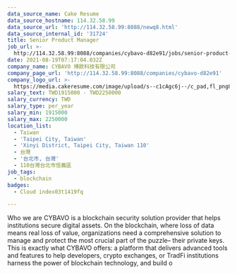 ```yaml
---
data_source_name: Cake Resume
data_source_hostname: 114.32.58.99
data_source_url: 'http://114.32.58.99:8088/newq8.html'
data_source_internal_id: '31724'
title: Senior Product Manager
job_url: >-
  http://114.32.58.99:8088/companies/cybavo-d82e91/jobs/senior-product-manager-ddfd2f
date: 2021-08-19T07:17:04.032Z
company_name: CYBAVO 博歐科技有限公司
company_page_url: 'http://114.32.58.99:8088/companies/cybavo-d82e91'
company_logo_url: >-
  https://media.cakeresume.com/image/upload/s--c1cAgc6j--/c_pad,fl_png8,h_200,w_200/v1640145205/kbe3vxfxlt7nzzncem70.png
salary_text: TWD1915000 - TWD2250000
salary_currency: TWD
salary_type: per_year
salary_min: 1915000
salary_max: 2250000
location_list:
  - Taiwan
  - 'Taipei City, Taiwan'
  - 'Xinyi District, Taipei City, Taiwan 110'
  - 台灣
  - '台北市, 台灣'
  - 110台灣台北市信義區
job_tags:
  - blockchain
badges:
  - Cloud index03t1419fq

---
```


Who we are CYBAVO is a blockchain security solution provider that helps institutions secure digital assets. On the blockchain, where loss of data means real loss of value, organizations need a comprehensive solution to manage and protect the most crucial part of the puzzle– their private keys. This is exactly what CYBAVO offers: a platform that delivers advanced tools and features to help developers, crypto exchanges, or TradFi institutions harness the power of blockchain technology, and build o